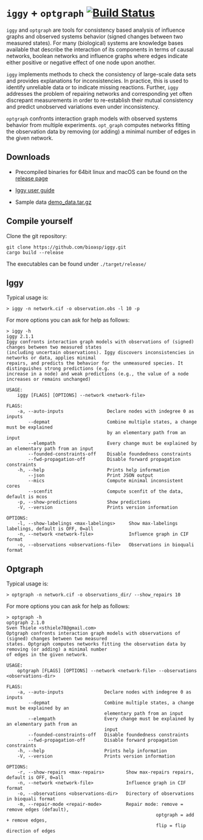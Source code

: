 # `iggy` + `optgraph` [![Build Status](https://github.com/bioasp/iggy/workflows/CI%20Test/badge.svg)](https://github.com/bioasp/iggy)

`iggy` and `optgraph` are tools for consistency based analysis of influence graphs and observed systems behavior (signed changes between two measured states). For many (biological) systems are knowledge bases available that describe the interaction of its components in terms of causal networks, boolean networks and influence graphs where edges indicate either positive or negative effect of one node upon another.

`iggy` implements methods to check the consistency of large-scale data sets and provides explanations for inconsistencies. In practice, this is used to identify unreliable data or to indicate missing reactions. Further, `iggy` addresses the problem of  repairing networks and corresponding yet often discrepant measurements in order to re-establish their mutual consistency and predict unobserved variations even under inconsistency.

`optgraph` confronts interaction graph models with observed systems behavior from multiple experiments. `opt_graph` computes networks fitting the observation data by removing (or adding) a minimal number of edges in the given network.

## Downloads

- Precompiled binaries for 64bit linux and macOS can be found on the [release page](https://github.com/bioasp/iggy/releases/latest)

- [Iggy user guide](https://bioasp.github.io/iggy/guide/guide.html)

- Sample data [demo_data.tar.gz](https://bioasp.github.io/iggy/downloads/demo_data.tar.gz)

## Compile yourself

Clone the git repository:

    git clone https://github.com/bioasp/iggy.git
    cargo build --release

The executables can be found under `./target/release/`

## Iggy

Typical usage is:

    > iggy -n network.cif -o observation.obs -l 10 -p

For more options you can ask for help as follows:

    > iggy -h
    iggy 2.1.1
    Iggy confronts interaction graph models with observations of (signed) changes between two measured states
    (including uncertain observations). Iggy discovers inconsistencies in networks or data, applies minimal
    repairs, and predicts the behavior for the unmeasured species. It distinguishes strong predictions (e.g.
    increase in a node) and weak predictions (e.g., the value of a node increases or remains unchanged)
    
    USAGE:
        iggy [FLAGS] [OPTIONS] --network <network-file>
    
    FLAGS:
        -a, --auto-inputs                Declare nodes with indegree 0 as inputs
            --depmat                     Combine multiple states, a change must be explained
                                         by an elementary path from an input
            --elempath                   Every change must be explained by an elementary path from an input
            --founded-constraints-off    Disable foundedness constraints
            --fwd-propagation-off        Disable forward propagation constraints
        -h, --help                       Prints help information
            --json                       Print JSON output
            --mics                       Compute minimal inconsistent cores
            --scenfit                    Compute scenfit of the data, default is mcos
        -p, --show-predictions           Show predictions
        -V, --version                    Prints version information
    
    OPTIONS:
        -l, --show-labelings <max-labelings>     Show max-labelings labelings, default is OFF, 0=all
        -n, --network <network-file>             Influence graph in CIF format
        -o, --observations <observations-file>   Observations in bioquali format

## Optgraph

Typical usage is:

    > optgraph -n network.cif -o observations_dir/ --show_repairs 10

For more options you can ask for help as follows:

    > optgraph -h
    optgraph 2.1.0
    Sven Thiele <sthiele78@gmail.com>
    Optgraph confronts interaction graph models with observations of (signed) changes between two measured 
    states. Optgraph computes networks fitting the observation data by removing (or adding) a minimal number 
    of edges in the given network.

    USAGE:
        optgraph [FLAGS] [OPTIONS] --network <network-file> --observations <observations-dir>

    FLAGS:
        -a, --auto-inputs               Declare nodes with indegree 0 as inputs
            --depmat                    Combine multiple states, a change must be explained by an
                                        elementary path from an input
            --elempath                  Every change must be explained by an elementary path from an
                                        input
            --founded-constraints-off   Disable foundedness constraints
            --fwd-propagation-off       Disable forward propagation constraints
        -h, --help                      Prints help information
        -V, --version                   Prints version information

    OPTIONS:
        -r, --show-repairs <max-repairs>        Show max-repairs repairs, default is OFF, 0=all
        -n, --network <network-file>            Influence graph in CIF format
        -o, --observations <observations-dir>   Directory of observations in bioquali format
        -m, --repair-mode <repair-mode>         Repair mode: remove = remove edges (default),
                                                           optgraph = add + remove edges,
                                                           flip = flip direction of edges
